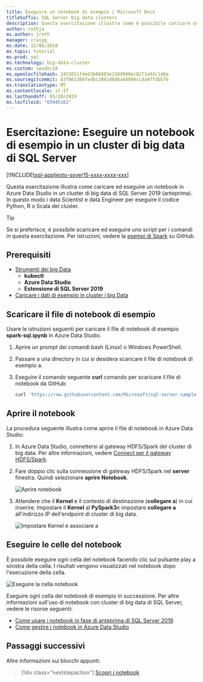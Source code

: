 ```yaml
---
title: Eseguire un notebook di esempio | Microsoft Docs
titleSuffix: SQL Server big data clusters
description: Questa esercitazione illustra come è possibile caricare un'esecuzione di notebook Spark di esempio in un cluster di big data di SQL Server 2019 (anteprima).
author: rothja
ms.author: jroth
manager: craigg
ms.date: 12/06/2018
ms.topic: tutorial
ms.prod: sql
ms.technology: big-data-cluster
ms.custom: seodec18
ms.openlocfilehash: 2452651fde63b08483e238d900ec82f3a93c146e
ms.sourcegitcommit: 83f061304fedbc2801d8d6a44094ccda97fdb576
ms.translationtype: MT
ms.contentlocale: it-IT
ms.lasthandoff: 05/20/2019
ms.locfileid: "65945161"
---
```

# <a name="tutorial-run-a-sample-notebook-on-a-sql-server-big-data-cluster"></a>Esercitazione: Eseguire un notebook di esempio in un cluster di big data di SQL Server

[!INCLUDE[tsql-appliesto-ssver15-xxxx-xxxx-xxx](../includes/tsql-appliesto-ssver15-xxxx-xxxx-xxx.md)]

Questa esercitazione illustra come caricare ed eseguire un notebook in Azure Data Studio in un cluster di big data di SQL Server 2019 (anteprima). In questo modo i data Scientist e data Engineer per eseguire il codice Python, R o Scala del cluster.

> [!TIP]
> Se si preferisce, è possibile scaricare ed eseguire uno script per i comandi in questa esercitazione. Per istruzioni, vedere la [esempi di Spark](https://github.com/Microsoft/sql-server-samples/tree/master/samples/features/sql-big-data-cluster/spark) su GitHub.

## <a id="prereqs"></a> Prerequisiti

- [Strumenti dei big Data](deploy-big-data-tools.md)
   - **kubectl**
   - **Azure Data Studio**
   - **Estensione di SQL Server 2019**
- [Caricare i dati di esempio in cluster i big Data](tutorial-load-sample-data.md)

## <a name="download-the-sample-notebook-file"></a>Scaricare il file di notebook di esempio

Usare le istruzioni seguenti per caricare il file di notebook di esempio **spark-sql.ipynb** in Azure Data Studio.

1. Aprire un prompt dei comandi bash (Linux) o Windows PowerShell.

1. Passare a una directory in cui si desidera scaricare il file di notebook di esempio a.

1. Eseguire il comando seguente **curl** comando per scaricare il file di notebook da GitHub:

   ```bash
   curl 'https://raw.githubusercontent.com/Microsoft/sql-server-samples/master/samples/features/sql-big-data-cluster/spark/data-loading/transform-csv-files.ipynb' -o transform-csv-files.ipynb
   ```

## <a name="open-the-notebook"></a>Aprire il notebook

La procedura seguente illustra come aprire il file di notebook in Azure Data Studio:

1. In Azure Data Studio, connettersi al gateway HDFS/Spark del cluster di big data. Per altre informazioni, vedere [Connect per il gateway HDFS/Spark](connect-to-big-data-cluster.md#hdfs).

1. Fare doppio clic sulla connessione di gateway HDFS/Spark nel **server** finestra. Quindi selezionare **aprire Notebook**.

   ![Aprire notebook](media/tutorial-notebook-spark/azure-data-studio-open-notebook.png)

1. Attendere che il **Kernel** e il contesto di destinazione (**collegare a**) in cui inserire. Impostare il **Kernel** al **PySpark3**e impostare **collegare a** all'indirizzo IP dell'endpoint di cluster di big data.

   ![Impostare Kernel e associare a](media/tutorial-notebook-spark/set-kernel-and-attach-to.png)

## <a name="run-the-notebook-cells"></a>Eseguire le celle del notebook

È possibile eseguire ogni cella del notebook facendo clic sul pulsante play a sinistra della cella. I risultati vengono visualizzati nel notebook dopo l'esecuzione della cella.

![Eseguire la cella notebook](media/tutorial-notebook-spark/run-notebook-cell.png)

Eseguire ogni cella del notebook di esempio in successione. Per altre informazioni sull'uso di notebook con cluster di big data di SQL Server, vedere le risorse seguenti:

- [Come usare i notebook in fase di anteprima di SQL Server 2019](notebooks-guidance.md)
- [Come gestire i notebook in Azure Data Studio](notebooks-how-to-manage.md)

## <a name="next-steps"></a>Passaggi successivi

Altre informazioni sui blocchi appunti:
> [!div class="nextstepaction"]
> [Scopri i notebook](notebooks-guidance.md)
